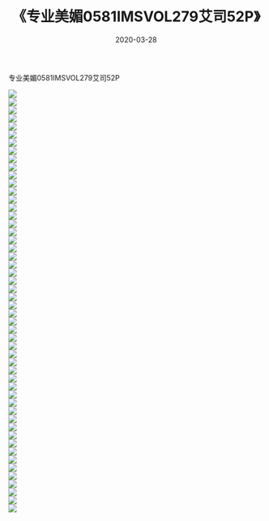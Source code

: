 ﻿---
layout: post
title:  《专业美媚0581IMSVOL279艾司52P》
date:   2020-03-28
img: http://img.660000.xyz/Sharelink/性感/2020/专业美媚0581IMSVOL279艾司52P/000.jpg
categories: [美女, 清纯, 唯美]
---

专业美媚0581IMSVOL279艾司52P

  ![](http://img.660000.xyz/Sharelink/性感/2020/专业美媚0581IMSVOL279艾司52P/001.jpg) <br> ![](http://img.660000.xyz/Sharelink/性感/2020/专业美媚0581IMSVOL279艾司52P/002.jpg) <br> ![](http://img.660000.xyz/Sharelink/性感/2020/专业美媚0581IMSVOL279艾司52P/003.jpg) <br> ![](http://img.660000.xyz/Sharelink/性感/2020/专业美媚0581IMSVOL279艾司52P/004.jpg) <br> ![](http://img.660000.xyz/Sharelink/性感/2020/专业美媚0581IMSVOL279艾司52P/005.jpg) <br> ![](http://img.660000.xyz/Sharelink/性感/2020/专业美媚0581IMSVOL279艾司52P/006.jpg) <br> ![](http://img.660000.xyz/Sharelink/性感/2020/专业美媚0581IMSVOL279艾司52P/007.jpg) <br> ![](http://img.660000.xyz/Sharelink/性感/2020/专业美媚0581IMSVOL279艾司52P/008.jpg) <br> ![](http://img.660000.xyz/Sharelink/性感/2020/专业美媚0581IMSVOL279艾司52P/009.jpg) <br> ![](http://img.660000.xyz/Sharelink/性感/2020/专业美媚0581IMSVOL279艾司52P/010.jpg) <br> ![](http://img.660000.xyz/Sharelink/性感/2020/专业美媚0581IMSVOL279艾司52P/011.jpg) <br> ![](http://img.660000.xyz/Sharelink/性感/2020/专业美媚0581IMSVOL279艾司52P/012.jpg) <br> ![](http://img.660000.xyz/Sharelink/性感/2020/专业美媚0581IMSVOL279艾司52P/013.jpg) <br> ![](http://img.660000.xyz/Sharelink/性感/2020/专业美媚0581IMSVOL279艾司52P/014.jpg) <br> ![](http://img.660000.xyz/Sharelink/性感/2020/专业美媚0581IMSVOL279艾司52P/015.jpg) <br> ![](http://img.660000.xyz/Sharelink/性感/2020/专业美媚0581IMSVOL279艾司52P/016.jpg) <br> ![](http://img.660000.xyz/Sharelink/性感/2020/专业美媚0581IMSVOL279艾司52P/017.jpg) <br> ![](http://img.660000.xyz/Sharelink/性感/2020/专业美媚0581IMSVOL279艾司52P/018.jpg) <br> ![](http://img.660000.xyz/Sharelink/性感/2020/专业美媚0581IMSVOL279艾司52P/019.jpg) <br> ![](http://img.660000.xyz/Sharelink/性感/2020/专业美媚0581IMSVOL279艾司52P/020.jpg) <br> ![](http://img.660000.xyz/Sharelink/性感/2020/专业美媚0581IMSVOL279艾司52P/021.jpg) <br> ![](http://img.660000.xyz/Sharelink/性感/2020/专业美媚0581IMSVOL279艾司52P/022.jpg) <br> ![](http://img.660000.xyz/Sharelink/性感/2020/专业美媚0581IMSVOL279艾司52P/023.jpg) <br> ![](http://img.660000.xyz/Sharelink/性感/2020/专业美媚0581IMSVOL279艾司52P/024.jpg) <br> ![](http://img.660000.xyz/Sharelink/性感/2020/专业美媚0581IMSVOL279艾司52P/025.jpg) <br> ![](http://img.660000.xyz/Sharelink/性感/2020/专业美媚0581IMSVOL279艾司52P/026.jpg) <br> ![](http://img.660000.xyz/Sharelink/性感/2020/专业美媚0581IMSVOL279艾司52P/027.jpg) <br> ![](http://img.660000.xyz/Sharelink/性感/2020/专业美媚0581IMSVOL279艾司52P/028.jpg) <br> ![](http://img.660000.xyz/Sharelink/性感/2020/专业美媚0581IMSVOL279艾司52P/029.jpg) <br> ![](http://img.660000.xyz/Sharelink/性感/2020/专业美媚0581IMSVOL279艾司52P/030.jpg) <br> ![](http://img.660000.xyz/Sharelink/性感/2020/专业美媚0581IMSVOL279艾司52P/031.jpg) <br> ![](http://img.660000.xyz/Sharelink/性感/2020/专业美媚0581IMSVOL279艾司52P/032.jpg) <br> ![](http://img.660000.xyz/Sharelink/性感/2020/专业美媚0581IMSVOL279艾司52P/033.jpg) <br> ![](http://img.660000.xyz/Sharelink/性感/2020/专业美媚0581IMSVOL279艾司52P/034.jpg) <br> ![](http://img.660000.xyz/Sharelink/性感/2020/专业美媚0581IMSVOL279艾司52P/035.jpg) <br> ![](http://img.660000.xyz/Sharelink/性感/2020/专业美媚0581IMSVOL279艾司52P/036.jpg) <br> ![](http://img.660000.xyz/Sharelink/性感/2020/专业美媚0581IMSVOL279艾司52P/037.jpg) <br> ![](http://img.660000.xyz/Sharelink/性感/2020/专业美媚0581IMSVOL279艾司52P/038.jpg) <br> ![](http://img.660000.xyz/Sharelink/性感/2020/专业美媚0581IMSVOL279艾司52P/039.jpg) <br> ![](http://img.660000.xyz/Sharelink/性感/2020/专业美媚0581IMSVOL279艾司52P/040.jpg) <br> ![](http://img.660000.xyz/Sharelink/性感/2020/专业美媚0581IMSVOL279艾司52P/041.jpg) <br> ![](http://img.660000.xyz/Sharelink/性感/2020/专业美媚0581IMSVOL279艾司52P/042.jpg) <br> ![](http://img.660000.xyz/Sharelink/性感/2020/专业美媚0581IMSVOL279艾司52P/043.jpg) <br> ![](http://img.660000.xyz/Sharelink/性感/2020/专业美媚0581IMSVOL279艾司52P/044.jpg) <br> ![](http://img.660000.xyz/Sharelink/性感/2020/专业美媚0581IMSVOL279艾司52P/045.jpg) <br> ![](http://img.660000.xyz/Sharelink/性感/2020/专业美媚0581IMSVOL279艾司52P/046.jpg) <br> ![](http://img.660000.xyz/Sharelink/性感/2020/专业美媚0581IMSVOL279艾司52P/047.jpg) <br> ![](http://img.660000.xyz/Sharelink/性感/2020/专业美媚0581IMSVOL279艾司52P/048.jpg) <br> ![](http://img.660000.xyz/Sharelink/性感/2020/专业美媚0581IMSVOL279艾司52P/049.jpg) <br> ![](http://img.660000.xyz/Sharelink/性感/2020/专业美媚0581IMSVOL279艾司52P/050.jpg) <br> ![](http://img.660000.xyz/Sharelink/性感/2020/专业美媚0581IMSVOL279艾司52P/051.jpg) <br> ![](http://img.660000.xyz/Sharelink/性感/2020/专业美媚0581IMSVOL279艾司52P/052.jpg) <br>